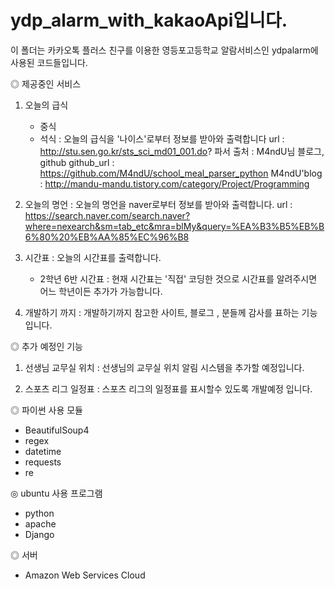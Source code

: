 # ydp_alarm_with_kakaoApi입니다.

이 폴더는 카카오톡 플러스 친구를 이용한 영등포고등학교 알람서비스인 ydpalarm에 사용된 코드들입니다.

◎ 제공중인 서비스
1. 오늘의 급식
	- 중식
	- 석식
: 오늘의 급식을 '나이스'로부터 정보를 받아와 출력합니다
url : http://stu.sen.go.kr/sts_sci_md01_001.do?
파서 출처 : M4ndU님 블로그, github
github_url : https://github.com/M4ndU/school_meal_parser_python
M4ndU'blog : http://mandu-mandu.tistory.com/category/Project/Programming

2. 오늘의 명언
: 오늘의 명언을 naver로부터 정보를 받아와 출력합니다.
url : https://search.naver.com/search.naver?where=nexearch&sm=tab_etc&mra=blMy&query=%EA%B3%B5%EB%B6%80%20%EB%AA%85%EC%96%B8

3. 시간표
: 오늘의 시간표를 출력합니다.
	- 2학년 6반 시간표 : 현재 시간표는 '직접' 코딩한 것으로 시간표를 알려주시면 어느 학년이든 추가가 가능합니다.

4. 개발하기 까지
: 개발하기까지 참고한 사이트, 블로그 , 분들께 감사를 표하는 기능입니다.


◎ 추가 예정인 기능
1. 선생님 교무실 위치
: 선생님의 교무실 위치 알림 시스템을 추가할 예정입니다.

2. 스포츠 리그 일정표
: 스포츠 리그의 일정표를 표시할수 있도록 개발예정 입니다.

◎ 파이썬 사용 모듈
- BeautifulSoup4
- regex
- datetime
- requests
- re

◎ ubuntu 사용 프로그램
- python
- apache
- Django

◎ 서버
- Amazon Web Services Cloud

